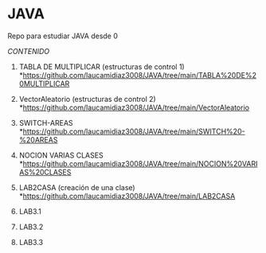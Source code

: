 # JAVA
Repo para estudiar JAVA desde 0

*CONTENIDO*

1. TABLA DE MULTIPLICAR (estructuras de control 1) *https://github.com/laucamidiaz3008/JAVA/tree/main/TABLA%20DE%20MULTIPLICAR

2. VectorAleatorio (estructuras de control 2) *https://github.com/laucamidiaz3008/JAVA/tree/main/VectorAleatorio 

3. SWITCH-AREAS *https://github.com/laucamidiaz3008/JAVA/tree/main/SWITCH%20-%20AREAS 

4. NOCION VARIAS CLASES *https://github.com/laucamidiaz3008/JAVA/tree/main/NOCION%20VARIAS%20CLASES 

5. LAB2CASA (creación de una clase) *https://github.com/laucamidiaz3008/JAVA/tree/main/LAB2CASA 

6. LAB3.1

7. LAB3.2

8. LAB3.3
